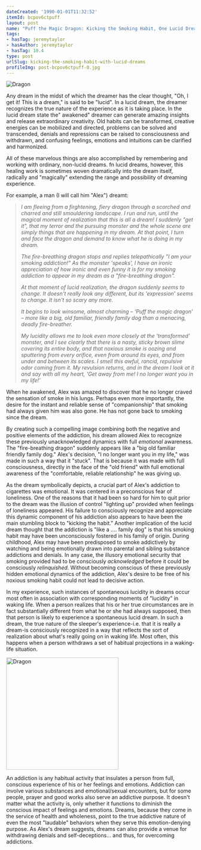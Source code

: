 ```yaml
---
dateCreated: '1990-01-01T11:32:52'
itemId: bcpov6ctpuff
layout: post
name: "Puff the Magic Dragon: Kicking the Smoking Habit, One Lucid Dreamer's Experience"
tags:
- hasTag: jeremytaylor
- hasAuthor: jeremytaylor
- hasTag: 10.4
type: post
urlSlug: kicking-the-smoking-habit-with-lucid-dreams
profileImg: post-bcpov6ctpuff-0.jpg
---
```


<img src="../images/post-bcpov6ctpuff-0.jpg" alt="Dragon" width="auto" height="auto"/>

Any dream in the midst of which the dreamer has the clear thought, "Oh, I get it! This is a dream," is said to be "lucid". In a lucid dream, the dreamer recognizes the true nature of the experience as it is taking place. In the lucid dream state the" awakened" dreamer can generate amazing insights and release extraordinary creativity. Old habits can be transformed, creative energies can be mobilized and directed, problems can be solved and transcended, denials and repressions can be raised to consciousness and withdrawn, and confusing feelings, emotions and intuitions can be clarified and harmonized. 

All of these marvelous things are also accomplished by remembering and working with ordinary, non-lucid dreams. fn lucid dreams, however, this healing work is sometimes woven dramatically into the dream itself, radically and "magically" extending the range and possibility of dreaming experience. 

For example, a man (I will call him "Alex") dreamt: 

> *I am fleeing from a firghtening, fiery dragon through a scorched and charred and still smouldering landscape. I run and run, until the magical moment of realization that this is all a dream! I suddenly "get it", that my terror and the pursuing monster and the whole scene are simply things that are happening in my dream. At that point, I turn and face the dragon and demand to know what he is doing in my dream.*
> 
> *The fire-breathing dragon stops and replies telepathically "I am your smoking addiction!" As the monster 'speaks', I have an ironic appreciation of how ironic and even funny it is for my smoking addiction to appear in my dream as a "fire-breathing dragon".*
> 
> *At that moment of lucid realization, the dragon suddenly seems to change. It doesn't really look any different, but its 'expression' seems to change. It isn't so scary any more.* 
> 
> *It begins to look winsome, almost charming – ‘Puff the magic dragon’ – more like a big, old familiar, friendly family dog than a menacing, deadly fire-breather.*
> 
> *My lucidity allows me to look even more closely at the ‘transformed’ monster, and I see clearly that there is a nasty, sticky brown slime covering its entire body, and that noxious smoke is oozing and sputtering from every orifice, even from around its eyes, and from under and between its scales. I smell this awful, rancid, repulsive odor coming from it. My revulsion returns, and in the dream I look at it and say with all my heart, ‘Get away from me! I no longer want you in my life!’*

When he awakened, Alex was amazed to discover that he no longer craved the sensation of smoke in his lungs. Perhaps even more importantly, the desire for the instant and reliable sense of "companionship" that smoking had always given him was also gone. He has not gone back to smoking since the dream. 

By creating such a compelling image combining both the negative and positive elements of the addiction, his dream allowed Alex to recognize these previously unacknowledged dynamics with full *emotional* awareness. The "fire-breathing dragon" suddenly appears like a "big old familiar friendly family dog." Alex's decision, "I no longer want you in my life," was made in such a way that it "stuck". That is because it was made with full consciousness, directly in the face of the "old friend" with full emotional awareness of the "comfortable, reliable relationship" he was giving up. 

As the dream symbolically depicts, a crucial part of Alex's addiction to cigarettes was emotional. It was centered in a preconscious fear of loneliness. One of the reasons that it had been so hard for him to quit prior to the dream was the illusion of control "lighting up" provided when feelings of loneliness appeared. His failure to consciously recognize and appreciate this dynamic component of his addiction also appears to have been the main stumbling block to "kicking the habit." Another implication of the lucid dream thought that the addiction is "like a .... family dog" is that his smoking habit may have been unconsciously fostered in his family of origin. During childhood, Alex may have been predisposed to smoke addictively by watching and being emotionally drawn into parental and sibling substance addictions and denials. In any case, the illusory emotional security that smoking provided had to be consciously *acknowledged* before it could be consciously *relinquished*. Without becoming conscious of these previously hidden emotional dynamics of the addiction, Alex's desire to be free of his noxious smoking habit could not lead to decisive action. 

In my experience, such instances of spontaneous lucidity in dreams occur most often in association with corresponding moments of "lucidity" in waking life. When a person realizes that his or her true circumstances are in fact substantially different from what he or she had always supposed, then that person is likely to experience a spontaneous lucid dream. In such a dream, the true nature of the sleeper's experience-i.e. that it is really a dream-is consciously recognized in a way that reflects the sort of realization about what's really going on in waking life. Most often, this happens when a person withdraws a set of habitual projections in a waking-life situation.

<img src="../images/post-bcpov6ctpuff-1.jpg" alt="Dragon" width="300" height="auto"/>

An addiction is any habitual activity that insulates a person from full, conscious experience of his or her feelings and emotions. Addiction can involve various substances and emotional/sexual encounters, but for some people, prayer and good works also serve an addictive purpose. It doesn't matter what the activity is, only whether it functions to diminish the conscious impact of feelings and emotions. Dreams, because they come in the service of health and wholeness, point to the true addictive nature of even the most "laudable" behaviors when they serve this emotion-denying purpose. As Alex's dream suggests, dreams can also provide a venue for withdrawing denials and self-deceptions... and thus, for overcoming addictions.




















